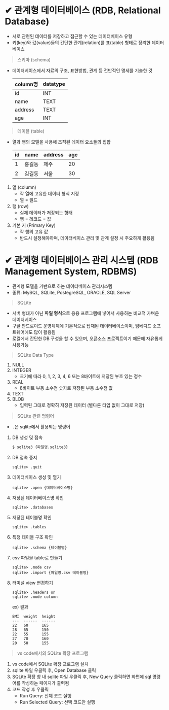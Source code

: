 # ✔ 관계형 데이터베이스 (RDB, Relational Database)

- 서로 관련된 데이터를 저장하고 접근할 수 있는 데이터베이스 유형
- 키(key)와 값(value)들의 간단한 관계(relation)를 표(table) 형태로 정리한 데이터베이스

> 스키마 (schema)

- 데이터베이스에서 자료의 구조, 표현방법, 관계 등 전반적인 명세를 기술한 것
  
  | column명 | datatype |
  | ------- | -------- |
  | id      | INT      |
  | name    | TEXT     |
  | address | TEXT     |
  | age     | INT      |

> 테이블 (table)

- 열과 행의 모델을 사용해 조직된 데이터 요소들의 집합
  
  | id  | name | address | age |
  | --- | ---- | ------- | --- |
  | 1   | 홍길동  | 제주      | 20  |
  | 2   | 김길동  | 서울      | 30  |
1. 열 (column)
   - 각 열에 고유한 데이터 형식 지정
   - 열 = 필드
2. 행 (row)
   - 실제 데이터가 저장되는 형태
   - 행 = 레코드 = 값
3. 기본 키 (Primary Key)
   - 각 행의 고유 값
   - 반드시 설정해야하며, 데이터베이스 관리 및 관계 설정 시 주요하게 활용됨



# ✔ 관계형 데이터베이스 관리 시스템 (RDB Management System, RDBMS)

- 관계형 모델을 기반으로 하는 데이터베이스 관리시스템
- 종류: MySQL, SQLite, PostegreSQL, ORACLE, SQL Server

> SQLite

- 서버 형태가 아닌 **파일 형식**으로 응용 프로그램에 넣어서 사용하는 비교적 가벼운 데이터베이스
- 구글 안드로이드 운영체제에 기본적으로 탑재된 데이터베이스이며, 임베디드 소프트웨어에도 많이 활용됨
- 로컬에서 간단한 DB 구성을 할 수 있으며, 오픈소스 프로젝트이기 때문에 자유롭게 사용가능

> SQLite Data Type

1. NULL
2. INTEGER
   - 크기에 따라 0, 1, 2, 3, 4, 6 또는 8바이트에 저장된 부호 있는 정수
3. REAL
   - 8바이트 부동 소수점 숫자로 저장된 부동 소수점 값
4. TEXT
5. BLOB
   - 입력된 그대로 정확히 저장된 데이터 (별다른 타입 없이 그대로 저장)

> SQLite 관련 명령어

- `.`은 sqlite에서 활용되는 명령어

1. DB 생성 및 접속
   
   ```bash
   $ sqlite3 {파일명.sqlite3}
   ```

2. DB 접속 중지
   
   ```
   sqlite> .quit
   ```

3. 데이터베이스 생성 및 열기
   
   ```
   sqlite> .open {데이터베이스명}
   ```

4. 저장된 데이터베이스명 확인
   
   ```
   sqlite> .databases
   ```

5. 저장된 테이블명 확인
   
   ```
   sqlite> .tables
   ```

6. 특정 테이블 구조 확인
   
   ```
   sqlite> .schema {테이블명}
   ```

7. csv 파일을 table로 만들기
   
   ```
   sqlite> .mode csv
   sqlite> .import {파일명.csv 테이블명}
   ```

8. 터미널 view 변경하기
   
   ```
   sqlite> .headers on
   sqlite> .mode column
   ```

   ex) 결과

   ```
   BMI  weight  height
   ---  ------  ------
   22   60      165
   28   65      150
   22   55      155
   27   70      160
   20   50      155  
   ```

> vs code에서의 SQLite 확장 프로그램
1. vs code에서 SQLite 확장 프로그램 설치
2. sqlite 파일 우클릭 후, Open Database 클릭
3. SQLite 확장 창 내 sqlite 파일 우클릭 후, New Query 클릭하면 화면에 sql 명령어를 작성하는 페이지가 출력됨
4. 코드 작성 후 우클릭
   - Run Query: 전체 코드 실행
   - Run Selected Query: 선택 코드만 실행
